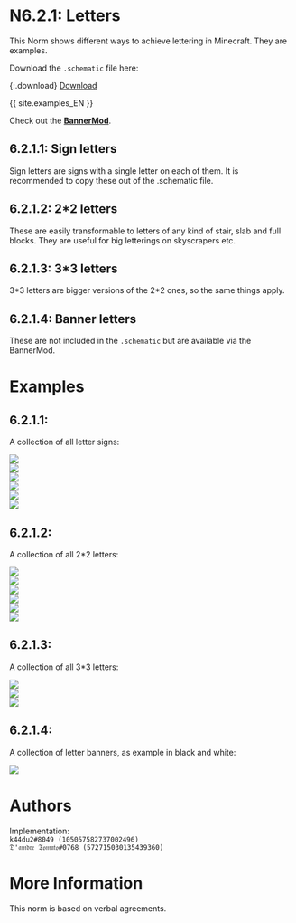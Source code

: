 # N6.2.1: Letters

This Norm shows different ways to achieve lettering in Minecraft. They are examples.

Download the `.schematic` file here:

{:.download}
[Download](https://bte-n.github.io/resources/N6/2/1/letters.schematic)

{{ site.examples_EN }}    

Check out the [**BannerMod**](https://github.com/kid2407/BannerMod).

## 6.2.1.1:  Sign letters

Sign letters are signs with a single letter on each of them. It is recommended to copy these out of the .schematic file.

## 6.2.1.2:  2*2 letters

These are easily transformable to letters of any kind of stair, slab and full blocks. They are useful for big letterings on skyscrapers etc.

## 6.2.1.3: 3*3 letters

3\*3 letters are bigger versions of the 2\*2 ones, so the same things apply.

## 6.2.1.4: Banner letters

These are not included in the `.schematic` but are available via the BannerMod.

# Examples

## 6.2.1.1:
A collection of all letter signs:

![](https://bte-n.github.io/resources/N6/2/1/all_signs_1.png)  
![](https://bte-n.github.io/resources/N6/2/1/all_signs_2.png)  
![](https://bte-n.github.io/resources/N6/2/1/all_signs_3.png)  
![](https://bte-n.github.io/resources/N6/2/1/all_signs_4.png)  
![](https://bte-n.github.io/resources/N6/2/1/all_signs_5.png)  
![](https://bte-n.github.io/resources/N6/2/1/all_signs_6.png)

## 6.2.1.2:
A collection of all 2*2 letters:

![](https://bte-n.github.io/resources/N6/2/1/all_2x2_1.png)  
![](https://bte-n.github.io/resources/N6/2/1/all_2x2_2.png)  
![](https://bte-n.github.io/resources/N6/2/1/all_2x2_3.png)  
![](https://bte-n.github.io/resources/N6/2/1/all_2x2_4.png)  
![](https://bte-n.github.io/resources/N6/2/1/all_2x2_5.png)  
![](https://bte-n.github.io/resources/N6/2/1/all_2x2_6.png)

## 6.2.1.3:
A collection of all 3*3 letters:

![](https://bte-n.github.io/resources/N6/2/1/all_3x3_1.png)  
![](https://bte-n.github.io/resources/N6/2/1/all_3x3_2.png)  
![](https://bte-n.github.io/resources/N6/2/1/all_3x3_3.png)

## 6.2.1.4:
A collection of letter banners, as example in black and white:

![](https://bte-n.github.io/resources/N6/2/1/all_banners.png)  

# Authors

Implementation:  
`k44du2#8049 (105057582737002496)`  
`𝔇'𝔞𝔪𝔡𝔯𝔢 𝔗𝔬𝔪𝔞𝔱𝔬#0768 (572715030135439360)`  

# More Information

This norm is based on verbal agreements.
